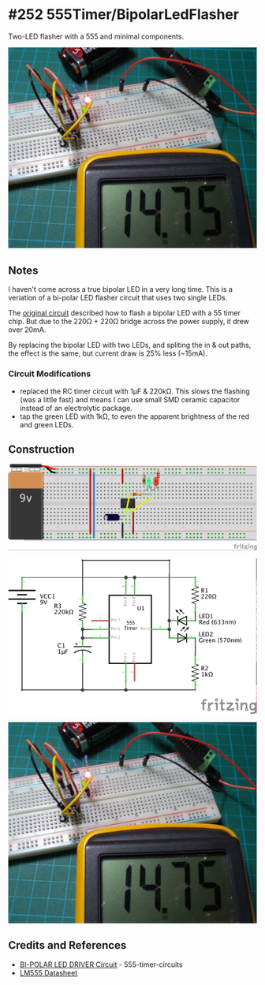 # #252 555Timer/BipolarLedFlasher

Two-LED flasher with a 555 and minimal components.

![Build](./assets/BipolarLedFlasher_build.jpg?raw=true)

## Notes

I haven't come across a true bipolar LED in a very long time.
This is a veriation of a bi-polar LED flasher circuit that uses two single LEDs.

The [original circuit](http://www.555-timer-circuits.com/bi-polar-led-driver.html)
described how to flash a bipolar LED with a 55 timer chip.
But due to the 220Ω + 220Ω bridge across the power supply, it drew over 20mA.

By replacing the bipolar LED with two LEDs, and spliting the in & out paths, the effect is the same,
but current draw is 25% less (~15mA).

### Circuit Modifications

* replaced the RC timer circuit with 1µF & 220kΩ. This slows the flashing (was a little fast) and means I can use small SMD ceramic capacitor instead of an electrolytic package.
* tap the green LED with 1kΩ, to even the apparent brightness of the red and green LEDs.

## Construction

![Breadboard](./assets/BipolarLedFlasher_bb.jpg?raw=true)

![Schematic](./assets/BipolarLedFlasher_schematic.jpg?raw=true)

![Build](./assets/BipolarLedFlasher_build.jpg?raw=true)

## Credits and References
* [BI-POLAR LED DRIVER Circuit](http://www.555-timer-circuits.com/bi-polar-led-driver.html) - 555-timer-circuits
* [LM555 Datasheet](http://www.futurlec.com/Linear/LM555CN.shtml)
